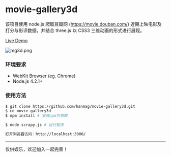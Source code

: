 # movie-gallery3d

该项目使用 node.js 爬取豆瓣网 (https://movie.douban.com/) 近期上映电影及打分与影评数据，并结合 three.js 以 CSS3 三维动画的形式进行展现。

[Live Demo](https://hanmag.github.io/movie-gallery3d/)

![mg3d.png](https://ooo.0o0.ooo/2016/12/19/5857dc867b8c2.png)

### 环境要求 ###

* WebKit Browser (eg. Chrome)
* Node.js 4.2.1+

### 使用方法 ###

```bash
$ git clone https://github.com/hanmag/movie-gallery3d.git
$ cd movie-gallery3d
$ npm install # 安装npm包依赖

$ node scrapy.js # 运行程序

打开浏览器访问：http://localhost:3000/
```

---------------
仅供娱乐，欢迎加入一起完善！
